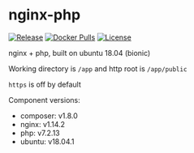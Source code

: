 # nginx-php

[![Release](https://img.shields.io/github/release/dakalab/nginx-php.svg)](https://github.com/dakalab/nginx-php/releases)
[![Docker Pulls](https://img.shields.io/docker/pulls/dakalab/nginx-php.svg)](https://hub.docker.com/r/dakalab/nginx-php)
[![License](https://img.shields.io/github/license/dakalab/nginx-php.svg)](https://github.com/dakalab/nginx-php)

nginx + php, built on ubuntu 18.04 (bionic)

Working directory is `/app` and http root is `/app/public`

`https` is off by default

Component versions:

- composer: v1.8.0
- nginx: v1.14.2
- php: v7.2.13
- ubuntu: v18.04.1
